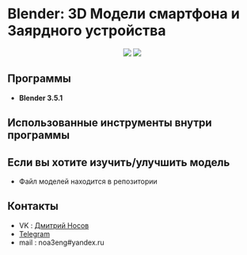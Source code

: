 # Blender: 3D Модели смартфона и Заярдного устройства
<p align='center'>
<img src='https://sun9-35.userapi.com/impg/aT32pBh261sC1G7pvQSnEJeMXoCbfrs_VYyzZQ/ubwQwOx6dpQ.jpg?size=1920x1080&quality=96&sign=b3c05c52403968466e235b24eb470d07&type=album'>
<img src='https://sun9-66.userapi.com/impg/ddWXek4l3UK2wLVuxLO9_udRE_dUMqJ_IBXhBQ/0m6QaqjtAuE.jpg?size=1920x1080&quality=96&sign=4289d2f814422dd1959c9ae19d487927&type=album'> </p>

## Программы
- **Blender 3.5.1**
## Использованные инструменты внутри программы


## Если вы хотите изучить/улучшить модель
- Файл моделей находится в репозитории
## Контакты
- VK : [Дмитрий Носов](https://vk.com/nimadosov)
- [Telegram](https://t.me/dosoff)
- mail : noa3eng#yandex.ru

